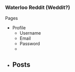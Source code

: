 ### Waterloo Reddit (Weddit?)

Pages

- Profile
  - Username
  - Email
  - Password
  - 
- Posts
  - 
